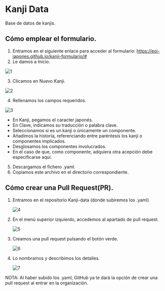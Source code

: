 # Kanji Data

Base de datos de kanjis.

## Cómo emplear el formulario.

1. Entramos en el siguiente enlace para acceder al formulario: https://eoi-japones.github.io/kanji-formulario/#
2. Le damos a Inicio.
   
  ![1](https://github.com/eoi-japones/kanji-data/assets/157161139/6c3b6a25-ab48-4cb4-854d-1a8b8b50406e)

3. Clicamos en Nuevo Kanji.
   
  ![2](https://github.com/eoi-japones/kanji-data/assets/157161139/c698b027-0792-43be-b7b1-8fdd9986d03f)

4. Rellenamos los campos requeridos.
   
  ![3](https://github.com/eoi-japones/kanji-data/assets/157161139/6cc34af5-ebba-454f-bdf3-b145f15a91ef)

  * En Kanji, pegamos el caracter japonés.
  * En Clave, indicamos su traducción o palabra clave.
  * Seleccionamos si es un kanji o únicamente un componente.
  * Añadimos la historia, referenciando entre paréntesis los kanji o componentes implicados.
  * Desglosamos los componentes involucrados.
  * En el caso de que, como componente, adquiera otra acepción debe especificarse aquí.
  
5. Descargamos el fichero .yaml.
6. Copiamos este archivo en el directorio correspondiente.

## Cómo crear una Pull Request(PR).

1. Entramos en el repositorio Kanji-data (donde subiremos los .yaml)
   
   ![4](https://github.com/eoi-japones/kanji-data/assets/157161139/5349f5fa-ea0d-41ea-a1db-d892c65c57d4)

2. En el menú superior izquierdo, accedemos al apartado de pull request.
   
   ![5](https://github.com/eoi-japones/kanji-data/assets/157161139/ee6b5873-90e7-46a2-9aac-05e7ca3150fc)

3. Creamos una pull request pulsando el botón verde.
   
   ![6](https://github.com/eoi-japones/kanji-data/assets/157161139/de314462-f932-4667-982d-9f2bfe13732f)

4. Lo nombramos y describimos los detalles.
   
   ![7](https://github.com/eoi-japones/kanji-data/assets/157161139/842c2d20-6bf6-46de-bce2-df753cfebd5f)

NOTA: Al haber subido los .yaml, GitHub ya te dará la opción de crear una pull request al entrar en la organización.
